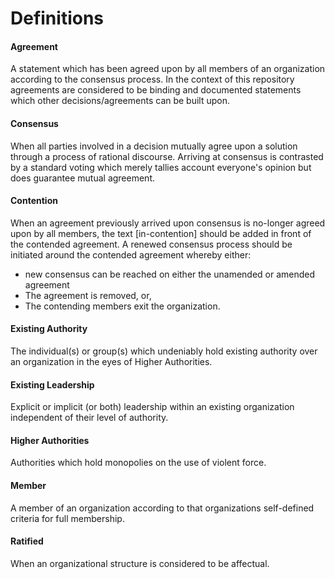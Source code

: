 # Definitions

#### Agreement 
A statement which has been agreed upon by all members of an organization
according to the consensus process. In the context of this repository
agreements are considered to be binding and documented statements which other
decisions/agreements can be built upon. 

#### Consensus 
When all parties involved in a decision mutually agree upon a solution through
a process of rational discourse. Arriving at consensus is contrasted by a
standard voting which merely tallies account everyone's opinion but does
guarantee mutual agreement. 

#### Contention
When an agreement previously arrived upon consensus is no-longer agreed upon by
all members, the text [in-contention] should be added in front of the contended
agreement. A renewed consensus process should be initiated around the contended
agreement whereby either: 
 - new consensus can be reached on either the unamended or amended agreement
 - The agreement is removed, or, 
 - The contending members exit the organization. 

#### Existing Authority 
The individual(s) or group(s) which undeniably hold existing authority over an
organization in the eyes of Higher Authorities. 

#### Existing Leadership
Explicit or implicit (or both) leadership within an existing organization
independent of their level of authority. 

#### Higher Authorities
Authorities which hold monopolies on the use of violent force. 

#### Member
A member of an organization according to that organizations self-defined
criteria for full membership. 

#### Ratified 
When an organizational structure is considered to be affectual.  
